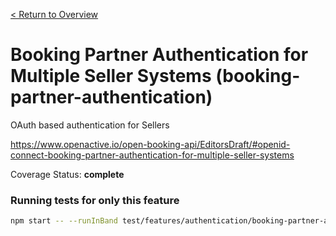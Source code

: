 [< Return to Overview](../../README.md)
# Booking Partner Authentication for Multiple Seller Systems (booking-partner-authentication)

OAuth based authentication for Sellers


https://www.openactive.io/open-booking-api/EditorsDraft/#openid-connect-booking-partner-authentication-for-multiple-seller-systems

Coverage Status: **complete**



### Running tests for only this feature

```bash
npm start -- --runInBand test/features/authentication/booking-partner-authentication/
```




